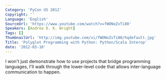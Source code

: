 ```yaml
---
Category: 'PyCon US 2012'
Copyright: ''
Language: 'English'
SourceUrl: 'https://www.youtube.com/watch?v=fWONoZvTi80'
Speakers: [Andrea O. K. Wright]
Tags: []
ThumbnailUrl: 'http://img.youtube.com/vi/fWONoZvTi80/hqdefault.jpg'
Title: 'Polyglot Programming with Python: Python/Scala Interop'
date: '2012-03-10'
---
```

I won't just demonstrate how to use projects that bridge programming
languages, I'll walk through the lower-level code that allows inter-language
communication to happen.
